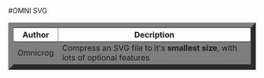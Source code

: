 <html>
<link href="https://drive.google.com/file/d/0B12ImthY9ivFWUdPQ1V5ekppLTA/view?usp=sharing" rel="stylesheet"></link>
<head>
</head>
#OMNI SVG
<table border=10>
 <thead>
  <tr>
     <th width="10%" >Author</th>
     <th width="90%" >Decription</th>
  </tr>
 </thead>
 <tfoot>
 </tfoot>
 <tbody style="background-color:rgb(126, 126, 126)">
  <tr>
     <td style="background-color:rgb(126, 126, 126)">Omnicrog</td>
     <td>Compress an SVG file to it's <b>smallest size</b>, with lots of optional features</td>
  </tr>
 </tbody>
</table>
</html>
